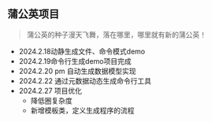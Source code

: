 ## 蒲公英项目
> 蒲公英的种子漫天飞舞，落在哪里，哪里就有新的蒲公英！

- 2024.2.18动静生成文件、命令模式demo
- 2024.2.19命令行生成demo项目完成
- 2024.2.20 pm 自动生成数据模型实现
- 2024.2.22 通过元数据动态生成命令行工具
- 2024.2.27 项目优化
  - 降低圈复杂度
  - 新增模板类，定义生成程序的流程